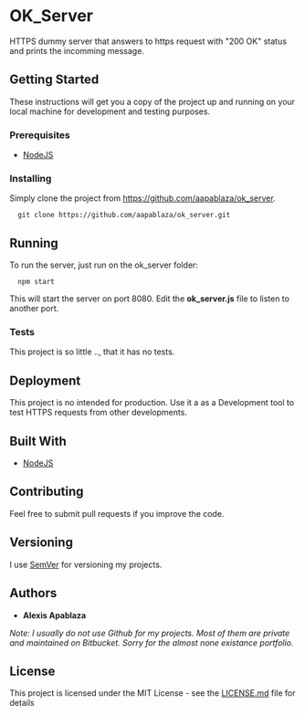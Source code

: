 # **OK_Server**

HTTPS dummy server that answers to https request with "200 OK" status and prints 
the incomming message.

## Getting Started

These instructions will get you a copy of the project up and running on your local 
machine for development and testing purposes. 

### Prerequisites

* [NodeJS](https://nodejs.org/en/)

### Installing

Simply clone the project from https://github.com/aapablaza/ok_server.

```Console
  git clone https://github.com/aapablaza/ok_server.git
```

## Running

To run the server, just run on the ok_server folder:

```Console
  npm start
```

This will start the server on port 8080. Edit the **ok_server.js** file to listen 
to another port.

### Tests

This project is so little .., that it has no tests.

## Deployment

This project is no intended for production. Use it a as a Development tool to test HTTPS 
requests from other developments.

## Built With

* [NodeJS](https://nodejs.org/en/)

## Contributing

Feel free to submit pull requests if you improve the code.

## Versioning

I use [SemVer](http://semver.org/) for versioning my projects.

## Authors

* **Alexis Apablaza** 

*Note: I usually do not use Github for my projects. Most of them are private and maintained 
on Bitbucket. Sorry for the almost none existance portfolio.*

## License

This project is licensed under the MIT License - see the [LICENSE.md](LICENSE.md) file for details

